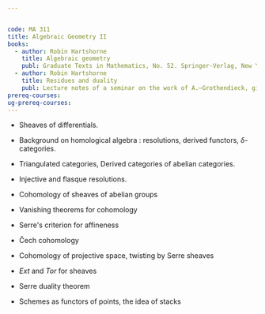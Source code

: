 ```yaml
---


code: MA 311
title: Algebraic Geometry II
books:
  - author: Robin Hartshorne
    title: Algebraic geometry
    publ: Graduate Texts in Mathematics, No. 52. Springer-Verlag, New York-Heidelberg, 1977
  - author: Robin Hartshorne
    title: Residues and duality
    publ: Lecture notes of a seminar on the work of A.~Grothendieck, given at Harvard 1963/64. With an appendix by P.~Deligne. Lecture Notes in Mathematics, No. 20 Springer-Verlag, Berlin-New York 1966
prereq-courses: 
ug-prereq-courses: 
---
```




* Sheaves of differentials.



* Background on homological algebra : resolutions, derived functors, $\delta$-categories.

* Triangulated categories, Derived categories of abelian categories.

* Injective and flasque resolutions.

* Cohomology of sheaves of abelian groups

* Vanishing theorems for cohomology

* Serre's criterion for affineness

* &#268;ech cohomology

* Cohomology of projective space, twisting by Serre sheaves

* $Ext$ and $Tor$ for sheaves

* Serre duality theorem

* Schemes as functors of points, the idea of stacks
